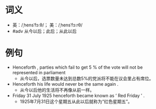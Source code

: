 # 词义
- 英：/ˌhensˈfɔːθ/； 美：/ˌhensˈfɔːrθ/
- #adv 从今以后；此后；从此以后
# 例句
- Henceforth , parties which fail to get 5 % of the vote will not be represented in parliament
	- 从今以后，选票数量未达到总数5%的党派将不能在议会里占有席位。
- Henceforth his life would never be the same again .
	- 从今以后他的生活将不再像从前一样。
- Friday 31 July 1925 henceforth became known as ‘ Red Friday ’ .
	- 1925年7月31日这个星期五从此以后就称为“红色星期五”。
